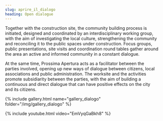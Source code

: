 ```yaml
---
slug: aprire_il_dialogo
heading: Open dialogue
---
```


Together with the construction site, the community building process is initiated, designed and coordinated by an interdisciplinary working group, with the aim of investigating the local culture, strengthening the community and reconciling it to the public spaces under construction.
Focus groups, public presentations, site visits and coordination round tables gather around the area an active and informed community in a constant dialogue.

At the same time, Prossima Apertura acts as a facilitator between the parties involved, opening up new ways of dialogue between citizens, local associations and public administration. The worksite and the activities promote subsidiarity between the parties, with the aim of building a continuous and direct dialogue that can have positive effects on the city and its citizens.

{% include gallery.html name="gallery_dialogo" folder="/img/gallery_dialogo" %}

{% include youtube.html video="EmVyqGaBkh8" %}
